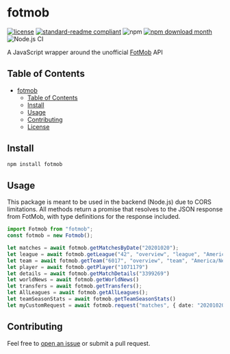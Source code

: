 # fotmob

[![license](https://img.shields.io/github/license/roimee6/fotmob.svg)](LICENSE) [![standard-readme compliant](https://img.shields.io/badge/readme%20style-standard-brightgreen.svg?style=flat-square)](https://github.com/RichardLitt/standard-readme) ![npm](https://img.shields.io/npm/v/fotmob?color=green) [![npm download month](https://img.shields.io/npm/dm/fotmob.svg)](https://www.npmjs.com/package/fotmob) ![Node.js CI](https://github.com/roimee6/fotmob/workflows/Node.js%20CI/badge.svg)

A JavaScript wrapper around the unofficial [FotMob](https://www.fotmob.com/) API

## Table of Contents

- [fotmob](#fotmob)
  - [Table of Contents](#table-of-contents)
  - [Install](#install)
  - [Usage](#usage)
  - [Contributing](#contributing)
  - [License](#license)

## Install

```sh
npm install fotmob
```

## Usage
This package is meant to be used in the backend (Node.js) due to CORS limitations.
All methods return a promise that resolves to the JSON response from FotMob, with type definitions for the response included.

```ts
import Fotmob from "fotmob";
const fotmob = new Fotmob();

let matches = await fotmob.getMatchesByDate("20201020");
let league = await fotmob.getLeague("42", "overview", "league", "America/New_York")
let team = await fotmob.getTeam("6017", "overview", "team", "America/New_York")
let player = await fotmob.getPlayer("1071179")
let details = await fotmob.getMatchDetails("3399269")
let worldNews = await fotmob.getWorldNews()
let transfers = await fotmob.getTransfers();
let AllLeagues = await fotmob.getAllLeagues();
let teamSeasonStats = await fotmob.getTeamSeasonStats()
let myCustomRequest = await fotmob.request("matches", { date: "20201020" })
```

## Contributing

Feel free to [open an issue](https://github.com/roimee6/fotmob/issues/new) or submit a pull request.
